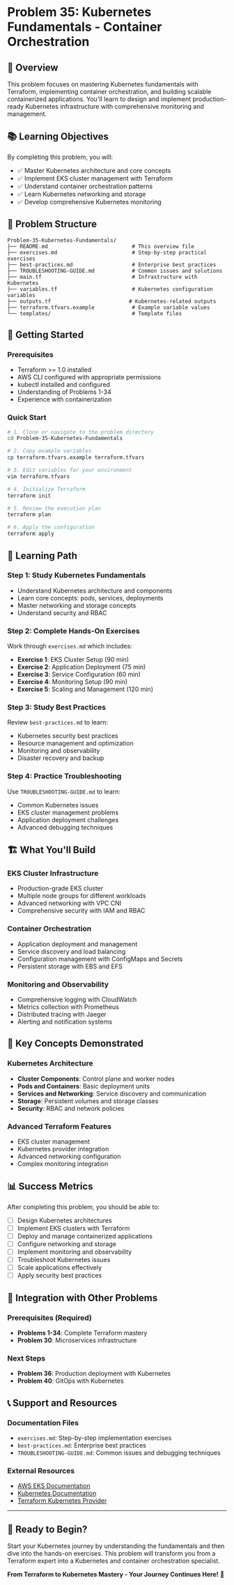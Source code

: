 # Problem 35: Kubernetes Fundamentals - Container Orchestration

## 🎯 Overview

This problem focuses on mastering Kubernetes fundamentals with Terraform, implementing container orchestration, and building scalable containerized applications. You'll learn to design and implement production-ready Kubernetes infrastructure with comprehensive monitoring and management.

## 📚 Learning Objectives

By completing this problem, you will:
- ✅ Master Kubernetes architecture and core concepts
- ✅ Implement EKS cluster management with Terraform
- ✅ Understand container orchestration patterns
- ✅ Learn Kubernetes networking and storage
- ✅ Develop comprehensive Kubernetes monitoring

## 📁 Problem Structure

```
Problem-35-Kubernetes-Fundamentals/
├── README.md                           # This overview file
├── exercises.md                        # Step-by-step practical exercises
├── best-practices.md                   # Enterprise best practices
├── TROUBLESHOOTING-GUIDE.md            # Common issues and solutions
├── main.tf                             # Infrastructure with Kubernetes
├── variables.tf                        # Kubernetes configuration variables
├── outputs.tf                         # Kubernetes-related outputs
├── terraform.tfvars.example            # Example variable values
└── templates/                          # Template files
```

## 🚀 Getting Started

### Prerequisites
- Terraform >= 1.0 installed
- AWS CLI configured with appropriate permissions
- kubectl installed and configured
- Understanding of Problems 1-34
- Experience with containerization

### Quick Start
```bash
# 1. Clone or navigate to the problem directory
cd Problem-35-Kubernetes-Fundamentals

# 2. Copy example variables
cp terraform.tfvars.example terraform.tfvars

# 3. Edit variables for your environment
vim terraform.tfvars

# 4. Initialize Terraform
terraform init

# 5. Review the execution plan
terraform plan

# 6. Apply the configuration
terraform apply
```

## 📖 Learning Path

### Step 1: Study Kubernetes Fundamentals
- Understand Kubernetes architecture and components
- Learn core concepts: pods, services, deployments
- Master networking and storage concepts
- Understand security and RBAC

### Step 2: Complete Hands-On Exercises
Work through `exercises.md` which includes:
- **Exercise 1**: EKS Cluster Setup (90 min)
- **Exercise 2**: Application Deployment (75 min)
- **Exercise 3**: Service Configuration (60 min)
- **Exercise 4**: Monitoring Setup (90 min)
- **Exercise 5**: Scaling and Management (120 min)

### Step 3: Study Best Practices
Review `best-practices.md` to learn:
- Kubernetes security best practices
- Resource management and optimization
- Monitoring and observability
- Disaster recovery and backup

### Step 4: Practice Troubleshooting
Use `TROUBLESHOOTING-GUIDE.md` to learn:
- Common Kubernetes issues
- EKS cluster management problems
- Application deployment challenges
- Advanced debugging techniques

## 🏗️ What You'll Build

### EKS Cluster Infrastructure
- Production-grade EKS cluster
- Multiple node groups for different workloads
- Advanced networking with VPC CNI
- Comprehensive security with IAM and RBAC

### Container Orchestration
- Application deployment and management
- Service discovery and load balancing
- Configuration management with ConfigMaps and Secrets
- Persistent storage with EBS and EFS

### Monitoring and Observability
- Comprehensive logging with CloudWatch
- Metrics collection with Prometheus
- Distributed tracing with Jaeger
- Alerting and notification systems

## 🎯 Key Concepts Demonstrated

### Kubernetes Architecture
- **Cluster Components**: Control plane and worker nodes
- **Pods and Containers**: Basic deployment units
- **Services and Networking**: Service discovery and communication
- **Storage**: Persistent volumes and storage classes
- **Security**: RBAC and network policies

### Advanced Terraform Features
- EKS cluster management
- Kubernetes provider integration
- Advanced networking configuration
- Complex monitoring integration

## 📊 Success Metrics

After completing this problem, you should be able to:
- [ ] Design Kubernetes architectures
- [ ] Implement EKS clusters with Terraform
- [ ] Deploy and manage containerized applications
- [ ] Configure networking and storage
- [ ] Implement monitoring and observability
- [ ] Troubleshoot Kubernetes issues
- [ ] Scale applications effectively
- [ ] Apply security best practices

## 🔗 Integration with Other Problems

### Prerequisites (Required)
- **Problems 1-34**: Complete Terraform mastery
- **Problem 30**: Microservices infrastructure

### Next Steps
- **Problem 36**: Production deployment with Kubernetes
- **Problem 40**: GitOps with Kubernetes

## 📞 Support and Resources

### Documentation Files
- `exercises.md`: Step-by-step implementation exercises
- `best-practices.md`: Enterprise best practices
- `TROUBLESHOOTING-GUIDE.md`: Common issues and debugging techniques

### External Resources
- [AWS EKS Documentation](https://docs.aws.amazon.com/eks/)
- [Kubernetes Documentation](https://kubernetes.io/docs/)
- [Terraform Kubernetes Provider](https://registry.terraform.io/providers/hashicorp/kubernetes/latest/docs)

---

## 🎉 Ready to Begin?

Start your Kubernetes journey by understanding the fundamentals and then dive into the hands-on exercises. This problem will transform you from a Terraform expert into a Kubernetes and container orchestration specialist.

**From Terraform to Kubernetes Mastery - Your Journey Continues Here!** 🚀
